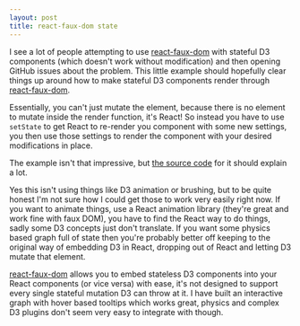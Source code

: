 ```yaml
---
layout: post
title: react-faux-dom state
---
```


I see a lot of people attempting to use [react-faux-dom][] with stateful D3 components (which doesn't work without modification) and then opening GitHub issues about the problem. This little example should hopefully clear things up around how to make stateful D3 components render through [react-faux-dom][].

Essentially, you can't just mutate the element, because there is no element to mutate inside the render function, it's React! So instead you have to use `setState` to get React to re-render you component with some new settings, you then use those settings to render the component with your desired modifications in place.

The example isn't that impressive, but [the source code][source] for it should explain a lot.

<div id="mount"></div>

Yes this isn't using things like D3 animation or brushing, but to be quite honest I'm not sure how I could get those to work very easily right now. If you want to animate things, use a React animation library (they're great and work fine with faux DOM), you have to find the React way to do things, sadly some D3 concepts just don't translate. If you want some physics based graph full of state then you're probably better off keeping to the original way of embedding D3 in React, dropping out of React and letting D3 mutate that element.

[react-faux-dom][] allows you to embed stateless D3 components into your React components (or vice versa) with ease, it's not designed to support every single stateful mutation D3 can throw at it. I have built an interactive graph with hover based tooltips which works great, physics and complex D3 plugins don't seem very easy to integrate with though.

<script src="/js/react-faux-dom-state/main.min.js"></script>

[react-faux-dom]: https://github.com/Olical/react-faux-dom
[source]: https://github.com/Olical/lab/tree/gh-pages/js/react-faux-dom-state/
